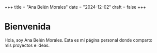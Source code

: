 +++
title = "Ana Belén Morales"
date = "2024-12-02"
draft = false
+++

# Bienvenida

Hola, soy Ana Belén Morales. Esta es mi página personal donde comparto mis proyectos e ideas.
